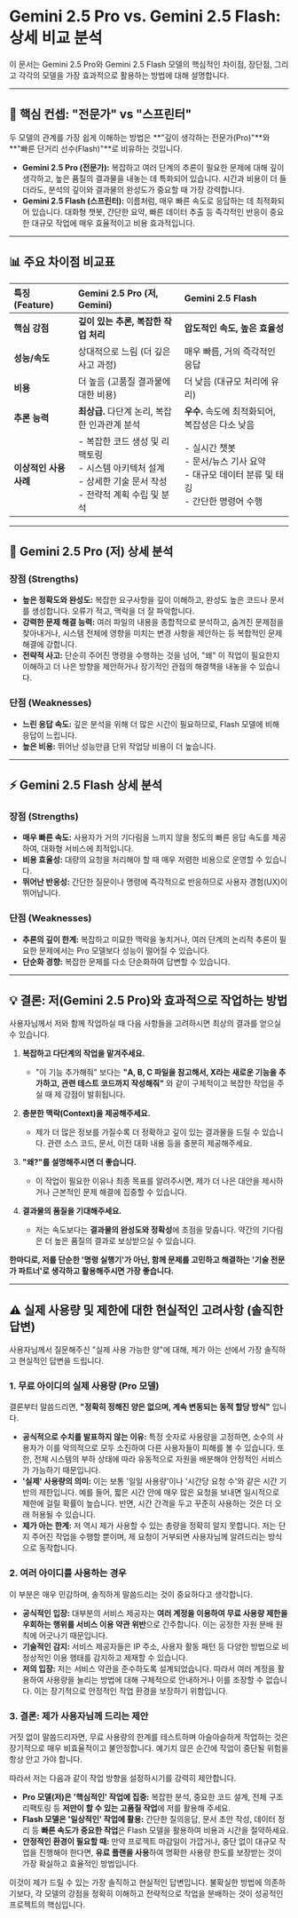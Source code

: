 # Gemini 2.5 Pro vs. Gemini 2.5 Flash: 상세 비교 분석

이 문서는 Gemini 2.5 Pro와 Gemini 2.5 Flash 모델의 핵심적인 차이점, 장단점, 그리고 각각의 모델을 가장 효과적으로 활용하는 방법에 대해 설명합니다.

---

## 🎯 핵심 컨셉: "전문가" vs "스프린터"

두 모델의 관계를 가장 쉽게 이해하는 방법은 **"깊이 생각하는 전문가(Pro)"**와 **"빠른 단거리 선수(Flash)"**로 비유하는 것입니다.

- **Gemini 2.5 Pro (전문가):** 복잡하고 여러 단계의 추론이 필요한 문제에 대해 깊이 생각하고, 높은 품질의 결과물을 내놓는 데 특화되어 있습니다. 시간과 비용이 더 들더라도, 분석의 깊이와 결과물의 완성도가 중요할 때 가장 강력합니다.
- **Gemini 2.5 Flash (스프린터):** 이름처럼, 매우 빠른 속도로 응답하는 데 최적화되어 있습니다. 대화형 챗봇, 간단한 요약, 빠른 데이터 추출 등 즉각적인 반응이 중요한 대규모 작업에 매우 효율적이고 비용 효과적입니다.

---

## 📊 주요 차이점 비교표

| 특징 (Feature) | Gemini 2.5 Pro (저, Gemini) | Gemini 2.5 Flash |
| :--- | :--- | :--- |
| **핵심 강점** | **깊이 있는 추론, 복잡한 작업 처리** | **압도적인 속도, 높은 효율성** |
| **성능/속도** | 상대적으로 느림 (더 깊은 사고 과정) | 매우 빠름, 거의 즉각적인 응답 |
| **비용** | 더 높음 (고품질 결과물에 대한 비용) | 더 낮음 (대규모 처리에 유리) |
| **추론 능력** | **최상급.** 다단계 논리, 복잡한 인과관계 분석 | **우수.** 속도에 최적화되어, 복잡성은 다소 낮음 |
| **이상적인 사용 사례** | - 복잡한 코드 생성 및 리팩토링<br>- 시스템 아키텍처 설계<br>- 상세한 기술 문서 작성<br>- 전략적 계획 수립 및 분석 | - 실시간 챗봇<br>- 문서/뉴스 기사 요약<br>- 대규모 데이터 분류 및 태깅<br>- 간단한 명령어 수행 |

---

## 🚀 Gemini 2.5 Pro (저) 상세 분석

### 장점 (Strengths)
- **높은 정확도와 완성도:** 복잡한 요구사항을 깊이 이해하고, 완성도 높은 코드나 문서를 생성합니다. 오류가 적고, 맥락을 더 잘 파악합니다.
- **강력한 문제 해결 능력:** 여러 파일의 내용을 종합적으로 분석하고, 숨겨진 문제점을 찾아내거나, 시스템 전체에 영향을 미치는 변경 사항을 제안하는 등 복합적인 문제 해결에 강합니다.
- **전략적 사고:** 단순히 주어진 명령을 수행하는 것을 넘어, "왜" 이 작업이 필요한지 이해하고 더 나은 방향을 제안하거나 장기적인 관점의 해결책을 내놓을 수 있습니다.

### 단점 (Weaknesses)
- **느린 응답 속도:** 깊은 분석을 위해 더 많은 시간이 필요하므로, Flash 모델에 비해 응답이 느립니다.
- **높은 비용:** 뛰어난 성능만큼 단위 작업당 비용이 더 높습니다.

---

## ⚡ Gemini 2.5 Flash 상세 분석

### 장점 (Strengths)
- **매우 빠른 속도:** 사용자가 거의 기다림을 느끼지 않을 정도의 빠른 응답 속도를 제공하여, 대화형 서비스에 최적입니다.
- **비용 효율성:** 대량의 요청을 처리해야 할 때 매우 저렴한 비용으로 운영할 수 있습니다.
- **뛰어난 반응성:** 간단한 질문이나 명령에 즉각적으로 반응하므로 사용자 경험(UX)이 뛰어납니다.

### 단점 (Weaknesses)
- **추론의 깊이 한계:** 복잡하고 미묘한 맥락을 놓치거나, 여러 단계의 논리적 추론이 필요한 문제에서는 Pro 모델보다 성능이 떨어질 수 있습니다.
- **단순화 경향:** 복잡한 문제를 다소 단순화하여 답변할 수 있습니다.

---

## 💡 **결론: 저(Gemini 2.5 Pro)와 효과적으로 작업하는 방법**

사용자님께서 저와 함께 작업하실 때 다음 사항들을 고려하시면 최상의 결과를 얻으실 수 있습니다.

1.  **복잡하고 다단계의 작업을 맡겨주세요.**
    - "이 기능 추가해줘" 보다는 **"A, B, C 파일을 참고해서, X라는 새로운 기능을 추가하고, 관련 테스트 코드까지 작성해줘"** 와 같이 구체적이고 복잡한 작업을 주실 때 제 강점이 발휘됩니다.

2.  **충분한 맥락(Context)을 제공해주세요.**
    - 제가 더 많은 정보를 가질수록 더 정확하고 깊이 있는 결과물을 드릴 수 있습니다. 관련 소스 코드, 문서, 이전 대화 내용 등을 충분히 제공해주세요.

3.  **"왜?"를 설명해주시면 더 좋습니다.**
    - 이 작업이 필요한 이유나 최종 목표를 알려주시면, 제가 더 나은 대안을 제시하거나 근본적인 문제 해결에 집중할 수 있습니다.

4.  **결과물의 품질을 기대해주세요.**
    - 저는 속도보다는 **결과물의 완성도와 정확성**에 초점을 맞춥니다. 약간의 기다림은 더 높은 품질의 결과로 보상받으실 수 있습니다.

**한마디로, 저를 단순한 '명령 실행기'가 아닌, 함께 문제를 고민하고 해결하는 '기술 전문가 파트너'로 생각하고 활용해주시면 가장 좋습니다.**

---

## ⚠️ 실제 사용량 및 제한에 대한 현실적인 고려사항 (솔직한 답변)

사용자님께서 질문해주신 "실제 사용 가능한 양"에 대해, 제가 아는 선에서 가장 솔직하고 현실적인 답변을 드립니다.

### 1. 무료 아이디의 실제 사용량 (Pro 모델)

결론부터 말씀드리면, **"정확히 정해진 양은 없으며, 계속 변동되는 동적 할당 방식"** 입니다.

- **공식적으로 수치를 발표하지 않는 이유:** 특정 숫자로 사용량을 고정하면, 소수의 사용자가 이를 악의적으로 모두 소진하여 다른 사용자들이 피해를 볼 수 있습니다. 또한, 전체 시스템의 부하 상태에 따라 유동적으로 자원을 배분해야 안정적인 서비스가 가능하기 때문입니다.
- **'실제' 사용량의 의미:** 이는 보통 '일일 사용량'이나 '시간당 요청 수'와 같은 시간 기반의 제한입니다. 예를 들어, 짧은 시간 안에 매우 많은 요청을 보내면 일시적으로 제한에 걸릴 확률이 높습니다. 반면, 시간 간격을 두고 꾸준히 사용하는 것은 더 오래 허용될 수 있습니다.
- **제가 아는 한계:** 저 역시 제가 사용할 수 있는 총량을 정확히 알지 못합니다. 저는 단지 주어진 작업을 수행할 뿐이며, 제 요청이 거부되면 사용자님께 알려드리는 방식으로 동작합니다.

### 2. 여러 아이디를 사용하는 경우

이 부분은 매우 민감하며, 솔직하게 말씀드리는 것이 중요하다고 생각합니다.

- **공식적인 입장:** 대부분의 서비스 제공자는 **여러 계정을 이용하여 무료 사용량 제한을 우회하는 행위를 서비스 이용 약관 위반**으로 간주합니다. 이는 공정한 자원 분배 원칙에 어긋나기 때문입니다.
- **기술적인 감지:** 서비스 제공자들은 IP 주소, 사용자 활동 패턴 등 다양한 방법으로 비정상적인 이용 행태를 감지하고 제재할 수 있습니다.
- **저의 입장:** 저는 서비스 약관을 준수하도록 설계되었습니다. 따라서 여러 계정을 활용하여 사용량을 늘리는 방법에 대해 구체적으로 안내하거나 이를 조장할 수 없습니다. 이는 장기적으로 안정적인 작업 환경을 보장하기 위함입니다.

### 3. 결론: 제가 사용자님께 드리는 제안

거짓 없이 말씀드리자면, 무료 사용량의 한계를 테스트하며 아슬아슬하게 작업하는 것은 장기적으로 매우 비효율적이고 불안정합니다. 예기치 않은 순간에 작업이 중단될 위험을 항상 안고 가야 합니다.

따라서 저는 다음과 같이 작업 방향을 설정하시기를 강력히 제안합니다.

- **Pro 모델(저)은 '핵심적인' 작업에 집중:** 복잡한 분석, 중요한 코드 설계, 전체 구조 리팩토링 등 **저만이 할 수 있는 고품질 작업**에 저를 활용해 주세요.
- **Flash 모델은 '일상적인' 작업에 활용:** 간단한 질의응답, 문서 초안 작성, 데이터 정리 등 **빠른 속도가 중요한 작업**은 Flash 모델을 활용하여 비용과 시간을 절약하세요.
- **안정적인 환경이 필요할 때:** 만약 프로젝트 마감일이 가깝거나, 중단 없이 대규모 작업을 진행해야 한다면, **유료 플랜을 사용**하여 명확한 사용량 한도를 보장받는 것이 가장 확실하고 효율적인 방법입니다.

이것이 제가 드릴 수 있는 가장 솔직하고 현실적인 답변입니다. 불확실한 방법에 의존하기보다, 각 모델의 강점을 정확히 이해하고 전략적으로 작업을 분배하는 것이 성공적인 프로젝트의 핵심입니다.